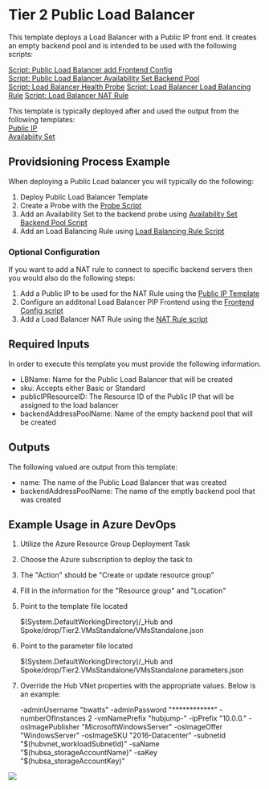 # Tier 2 Public Load Balancer

This template deploys a Load Balancer with a Public IP front end. It creates an empty backend pool and is intended to be used with the following scripts:

<a href="https://security-monitoring.visualstudio.com/_git/IaC_HubSpokeNetwork?path=%2FScripts%2Freadme_lbaddpublicipFrontendConfig.md&version=GBmaster">Script: Public Load Balancer add Frontend Config</a>  
<a href="https://security-monitoring.visualstudio.com/_git/IaC_HubSpokeNetwork?path=%2FScripts%2Freadme_lbAvailabilitySetBackEndPool.md&version=GBmaster">Script: Public Load Balancer Availability Set Backend Pool</a>  
<a href="https://security-monitoring.visualstudio.com/_git/IaC_HubSpokeNetwork?path=%2FScripts%2Freadme_lbHealthProbe.md&version=GBmaster">Script: Load Balancer Health Probe</a> 
<a href="https://security-monitoring.visualstudio.com/_git/IaC_HubSpokeNetwork?path=%2FScripts%2Freadme_lbLoadBalancingRule.md&version=GBmaster">Script: Load Balancer Load Balancing Rule</a> 
<a href="https://security-monitoring.visualstudio.com/_git/IaC_HubSpokeNetwork?path=%2FScripts%2Freadme_lbNatRule.md&version=GBmaster">Script: Load Balancer NAT Rule</a> 

This template is typically deployed after and used the output from the following templates:  
<a href="https://security-monitoring.visualstudio.com/_git/IaC_HubSpokeNetwork?path=%2FTier%201%2FPublic%20IP%2FPublicIP%2FPublicIP%2FREADME.md&version=GBmaster">Public IP</a>  
<a href="https://security-monitoring.visualstudio.com/_git/IaC_HubSpokeNetwork?path=%2FTier%201%2FAvailabiity%20Set%2FTier1.AvailabilitySet%2FREADME.md&version=GBmaster">Availabiity Set</a>  

## Providsioning Process Example
When deploying a Public Load balancer you will typically do the following:  
1) Deploy Public Load Balancer Template  
2) Create a Probe with the <a href="https://security-monitoring.visualstudio.com/_git/IaC_HubSpokeNetwork?path=%2FScripts%2Freadme_lbHealthProbe.md&version=GBmaster">Probe Script</a>   
3) Add an Availability Set to the backend probe using <a href="https://security-monitoring.visualstudio.com/_git/IaC_HubSpokeNetwork?path=%2FScripts%2Freadme_lbAvailabilitySetBackEndPool.md&version=GBmaster">Availability Set Backend Pool Script</a>  
4) Add an Load Balancing Rule using <a href="https://security-monitoring.visualstudio.com/_git/IaC_HubSpokeNetwork?path=%2FScripts%2Freadme_lbLoadBalancingRule.md&version=GBmaster">Load Balancing Rule Script</a>  

### Optional Configuration
If you want to add a NAT rule to connect to specific backend servers then you would also do the following steps:  
1)  Add a Public IP to be used for the NAT Rule using the <a href="https://security-monitoring.visualstudio.com/_git/IaC_HubSpokeNetwork?path=%2FTier%201%2FPublic%20IP%2FPublicIP%2FPublicIP%2FREADME.md&version=GBmaster">Public IP Template</a>  
2) Configure an additonal Load Balancer PIP Frontend using the <a href="https://security-monitoring.visualstudio.com/_git/IaC_HubSpokeNetwork?path=%2FScripts%2Freadme_lbaddpublicipFrontendConfig.md&version=GBmaster">Frontend Config script</a>  
3) Add a Load Balancer NAT Rule using the <a href="https://security-monitoring.visualstudio.com/_git/IaC_HubSpokeNetwork?path=%2FScripts%2Freadme_lbNatRule.md&version=GBmaster">NAT Rule script</a> 

## Required Inputs
In order to execute this template you must provide the following information.  

- LBName: Name for the Public Load Balancer that will be created  
- sku: Accepts either Basic or Standard  
- publicIPResourceID:  The Resource ID of the Public IP that will be assigned to the load balancer  
- backendAddressPoolName: Name of the empty backend pool that will be created

## Outputs
The following valued are output from this template:  
-  name: The name of the Public Load Balancer that was created  
-  backendAddressPoolName: The name of the emptly backend pool that was created

## Example Usage in Azure DevOps

1) Utilize the Azure Resource Group Deployment Task  

2) Choose the Azure subscription to deploy the task to

3) The "Action" should be "Create or update resource group"

4) Fill in the information for the "Resource group" and "Location"

5) Point to the template file located 

	$(System.DefaultWorkingDirectory)/_Hub and Spoke/drop/Tier2.VMsStandalone/VMsStandalone.json

6) Point to the parameter file located

	$(System.DefaultWorkingDirectory)/_Hub and Spoke/drop/Tier2.VMsStandalone/VMsStandalone.parameters.json

7) Override the Hub VNet properties with the appropriate values. Below is an example:  
	
	-adminUsername "bwatts" -adminPassword "************" -numberOfInstances 2 -vmNamePrefix "hubjump-" -ipPrefix "10.0.0." -osImagePublisher "MicrosoftWindowsServer" -osImageOffer "WindowsServer" -osImageSKU "2016-Datacenter" -subnetid "$(hubvnet_workloadSubnetId)" -saName "$(hubsa_storageAccountName)" -saKey "$(hubsa_storageAccountKey)" 


![](./pics/vmstandalonedeploy.jpg)
